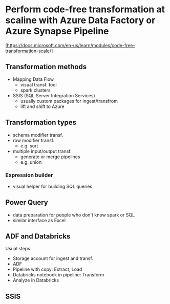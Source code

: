 # Perform code-free transformation at scaline with Azure Data Factory or Azure Synapse Pipeline
[https://docs.microsoft.com/en-us/learn/modules/code-free-transformation-scale/]

## Transformation methods
- Mapping Data Flow
  - visual transf. tool
  - spark clusters
- SSIS (SQL Server Integration Services)
  - usually custom packages for ingest/transfrom
  - lift and shift to Azure

## Transformation types
- schema modifier transf.
- row modifier transf.
  - e.g. sort
- multiple input/output transf.
  - generate or merge pipelines
  - e.g. union
### Expression builder
- visual helper for building SQL queries

## Power Query
- data preparation for people who don't know spark or SQL
- similar interface as Excel

## ADF and Databricks
Usual steps
- Storage account for ingest and transf.
- ADF
- Pipeline with copy: Extract, Load
- Databricks notebook in pipeline: Transform
- Analyze in Databricks

## SSIS
